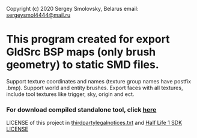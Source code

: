 Copyright (c) 2020 Sergey Smolovsky, Belarus
email: sergeysmol4444@mail.ru

# This program created for export GldSrc BSP maps (only brush geometry) to static SMD files.
Support texture coordinates and names (texture group names have postfix .bmp).
Support world and entity brushes. 
Export faces with all textures, include tool textures like trigger, sky, origin and ect.

### For download compiled standalone tool, click [here](https://github.com/Sergey-KoRJiK/GldSrcBSPtoSMD/raw/master/GoldSrcBSPtoSMD.exe)

LICENSE of this project in [thirdpartylegalnotices.txt](https://github.com/Sergey-KoRJiK/GldSrcBSPtoSMD/blob/master/LICENSES/thirdpartylegalnotices.txt) and [Half Life 1 SDK LICENSE](https://github.com/Sergey-KoRJiK/GldSrcBSPtoSMD/blob/master/LICENSES/LICENSE%20HALF-LIFE%20SDK.txt)
